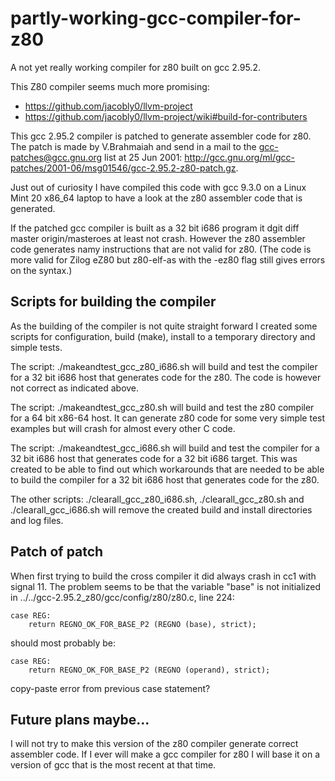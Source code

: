 # partly-working-gcc-compiler-for-z80
A not yet really working compiler for z80 built on gcc 2.95.2.

This Z80 compiler seems much more promising: 
- https://github.com/jacobly0/llvm-project
- https://github.com/jacobly0/llvm-project/wiki#build-for-contributers

This gcc 2.95.2 compiler is patched to generate assembler code for z80.
The patch is made by V.Brahmaiah and send in a mail to the gcc-patches@gcc.gnu.org
list at 25 Jun 2001: http://gcc.gnu.org/ml/gcc-patches/2001-06/msg01546/gcc-2.95.2-z80-patch.gz.

Just out of curiosity I have compiled this code with gcc 9.3.0 on a Linux Mint 20 x86_64 laptop
to have a look at the z80 assembler code that is generated.

If the patched gcc compiler is built as a 32 bit i686 program it dgit diff master origin/masteroes at least not crash.
However the z80 assembler code generates namy instructions that are not valid for z80.
(The code is more valid for Zilog eZ80 but z80-elf-as with the -ez80 flag still gives errors on the syntax.)

## Scripts for building the compiler

As the building of the compiler is not quite straight forward I created some scripts
for configuration, build (make), install to a temporary directory and simple tests.

The script: ./makeandtest_gcc_z80_i686.sh will build and test the compiler for a 32 bit i686
host that generates code for the z80. The code is however not correct as indicated above.

The script: ./makeandtest_gcc_z80.sh will build and test the z80 compiler for a 64 bit x86-64 host.
It can generate z80 code for some very simple test examples but will crash for almost
every other C code.

The script: ./makeandtest_gcc_i686.sh will build and test the compiler for a 32 bit i686
host that generates code for a 32 bit i686 target. This was created to be able to find
out which workarounds that are needed to be able to build the compiler for a 32 bit i686
host that generates code for the z80.

The other scripts: ./clearall_gcc_z80_i686.sh, ./clearall_gcc_z80.sh and ./clearall_gcc_i686.sh
will remove the created build and install directories and log files.

## Patch of patch

When first trying to build the cross compiler it did always crash in cc1 with signal 11.
The problem seems to be that the variable "base" is not initialized in ../../gcc-2.95.2_z80/gcc/config/z80/z80.c, line 224:

      
    case REG:
        return REGNO_OK_FOR_BASE_P2 (REGNO (base), strict);


should most probably be:

      
    case REG:
        return REGNO_OK_FOR_BASE_P2 (REGNO (operand), strict);


copy-paste error from previous case statement? 

## Future plans maybe...

I will not try to make this version of the z80 compiler generate correct assembler code.
If I ever will make a gcc compiler for z80 I will base it on a version of gcc that is the most recent at that time.
